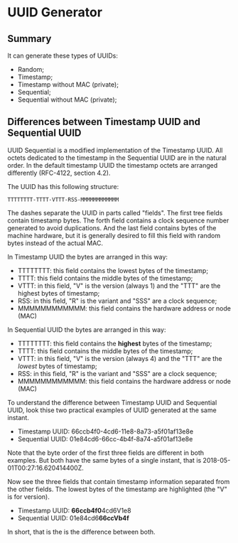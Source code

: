 
UUID Generator
======================================================

Summary
------------------------------------------------------

It can generate these types of UUIDs:

- Random;
- Timestamp;
- Timestamp without MAC (private);
- Sequential;
- Sequential without MAC (private);

Differences between Timestamp UUID and Sequential UUID
------------------------------------------------------

UUID Sequential is a modified implementation of the Timestamp UUID. All octets dedicated to the timestamp in the Sequential UUID are in the natural order. In the default timestamp UUID the timestamp octets are arranged differently (RFC-4122, section 4.2).

The UUID has this following structure:

`
TTTTTTTT-TTTT-VTTT-RSS-MMMMMMMMMMMM
`

The dashes separate the UUID in parts called "fields". The first tree fields contain timestamp bytes. The forth field contains a clock sequence number generated to avoid duplications. And the last field contains bytes of the machine hardware, but it is generally desired to fill this field with random bytes instead of the actual MAC.

In Timestamp UUID the bytes are arranged in this way:

- TTTTTTTT: this field contains the lowest bytes of the timestamp;
- TTTT: this field contains the middle bytes of the timestamp;
- VTTT: in this field, "V" is the version (always 1) and the "TTT" are the highest bytes of timestamp;
- RSS: in this field, "R" is the variant and "SSS" are a clock sequence;
- MMMMMMMMMMMM: this field contains the hardware address or node (MAC)

In Sequential UUID the bytes are arranged in this way:

- TTTTTTTT: this field contains the **highest** bytes of the timestamp;
- TTTT: this field contains the middle bytes of the timestamp;
- VTTT: in this field, "V" is the version (always 4) and the "TTT" are the *lowest* bytes of timestamp;
- RSS: in this field, "R" is the variant and "SSS" are a clock sequence;
- MMMMMMMMMMMM: this field contains the hardware address or node (MAC)

To understand the difference between Timestamp UUID and Sequential UUID, look thise two practical examples of UUID generated at the same instant.

- Timestamp UUID:  66ccb4f0-4cd6-11e8-8a73-a5f01af13e8e
- Sequential UUID: 01e84cd6-66cc-4b4f-8a74-a5f01af13e8e

Note that the byte order of the first three fields are different in both examples. But both have the same bytes of a single instant, that is 2018-05-01T00:27:16.620414400Z.

Now see the three fields that contain timestamp information separated from the other fields. The lowest bytes of the timestamp are highlighted (the "V" is for version).

- Timestamp UUID:  **66ccb4f0**4cd6V1e8
- Sequential UUID: 01e84cd6**66ccVb4f**

In short, that is the is the difference between both.



